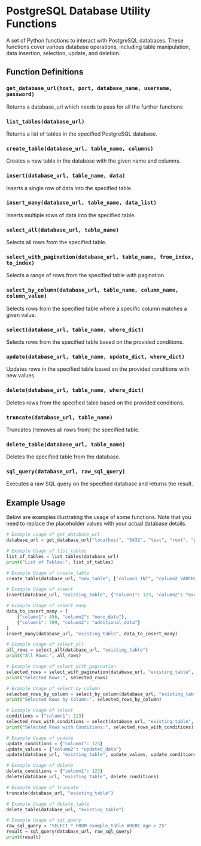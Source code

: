 # PostgreSQL Database Utility Functions

A set of Python functions to interact with PostgreSQL databases. These functions cover various database operations, including table manipulation, data insertion, selection, update, and deletion.

## Function Definitions
### `get_database_url(host, port, database_name, username, password)`

Returns a database_url which needs to pass for all the further functions

### `list_tables(database_url)`

Returns a list of tables in the specified PostgreSQL database.

### `create_table(database_url, table_name, columns)`

Creates a new table in the database with the given name and columns.

### `insert(database_url, table_name, data)`

Inserts a single row of data into the specified table.

### `insert_many(database_url, table_name, data_list)`

Inserts multiple rows of data into the specified table.

### `select_all(database_url, table_name)`

Selects all rows from the specified table.

### `select_with_pagination(database_url, table_name, from_index, to_index)`

Selects a range of rows from the specified table with pagination.

### `select_by_column(database_url, table_name, column_name, column_value)`

Selects rows from the specified table where a specific column matches a given value.

### `select(database_url, table_name, where_dict)`

Selects rows from the specified table based on the provided conditions.

### `update(database_url, table_name, update_dict, where_dict)`

Updates rows in the specified table based on the provided conditions with new values.

### `delete(database_url, table_name, where_dict)`

Deletes rows from the specified table based on the provided conditions.

### `truncate(database_url, table_name)`

Truncates (removes all rows from) the specified table.

### `delete_table(database_url, table_name)`

Deletes the specified table from the database.

### `sql_query(database_url, raw_sql_query)`

Executes a raw SQL query on the specified database and returns the result.

## Example Usage

Below are examples illustrating the usage of some functions. Note that you need to replace the placeholder values with your actual database details.

```python
# Example usage of get_database_url
database_url = get_database_url("localhost", "5432", "test", "root", "password")

# Example Usage of list_tables
list_of_tables = list_tables(database_url)
print("List of Tables:", list_of_tables)

# Example Usage of create_table
create_table(database_url, "new_table", ["column1 INT", "column2 VARCHAR(50)"])

# Example Usage of insert
insert(database_url, "existing_table", {"column1": 123, "column2": "example_data"})

# Example Usage of insert_many
data_to_insert_many = [
    {"column1": 456, "column2": "more_data"},
    {"column1": 789, "column2": "additional_data"}
]
insert_many(database_url, "existing_table", data_to_insert_many)

# Example Usage of select_all
all_rows = select_all(database_url, "existing_table")
print("All Rows:", all_rows)

# Example Usage of select_with_pagination
selected_rows = select_with_pagination(database_url, "existing_table", 1, 5)
print("Selected Rows:", selected_rows)

# Example Usage of select_by_column
selected_rows_by_column = select_by_column(database_url, "existing_table", "column1", 456)
print("Selected Rows by Column:", selected_rows_by_column)

# Example Usage of select
conditions = {"column1": 123}
selected_rows_with_conditions = select(database_url, "existing_table", conditions)
print("Selected Rows with Conditions:", selected_rows_with_conditions)

# Example Usage of update
update_conditions = {"column1": 123}
update_values = {"column2": "updated_data"}
update(database_url, "existing_table", update_values, update_conditions)

# Example Usage of delete
delete_conditions = {"column1": 123}
delete(database_url, "existing_table", delete_conditions)

# Example Usage of truncate
truncate(database_url, "existing_table")

# Example Usage of delete_table
delete_table(database_url, "existing_table")

# Example Usage of sql_query
raw_sql_query = "SELECT * FROM example_table WHERE age > 25"
result = sql_query(database_url, raw_sql_query)
print(result)

